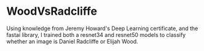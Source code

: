 # WoodVsRadcliffe

Using knowledge from Jeremy Howard's Deep Learning certificate, and the fastai library, I trained both a resnet34 and resnet50 models to classify whether an image is Daniel Radcliffe or Elijah Wood.

